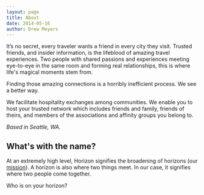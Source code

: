 ```yaml
---
layout: page
title: About
date: 2014-05-16
author: Drew Meyers
---
```


It’s no secret, every traveler wants a friend in every city they visit. Trusted friends, and insider information, is the lifeblood of amazing travel experiences. Two people with shared passions and experiences meeting eye-to-eye in the same room and forming real relationships, this is where life's magical moments stem from.

Finding those amazing connections is a horribly inefficient process. We see a better way.

We facilitate hospitality exchanges among communities.  We enable you to host your trusted network which includes friends and family, friends of theirs, and members of the associations and affinity groups you belong to.

*Based in Seattle, WA.*

## What's with the name?

At an extremely high level, Horizon signifies the broadening of horizons (our <a href="/mission">mission</a>). A horizon is also where two things meet. In our case, it signifies where two people come together.

Who is on your horizon?